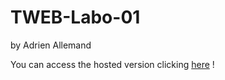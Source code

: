 # TWEB-Labo-01
by Adrien Allemand

You can access the hosted version clicking [here](https://labo01htmlcssjs-aoegpnizcr.now.sh/) !